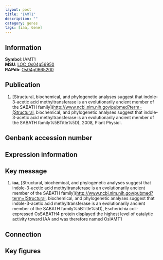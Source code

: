 ```yaml
---
layout: post
title: "IAMT1"
description: ""
category: genes
tags: [iaa, Gene]
---
```


## Information
__Symbol__: IAMT1  
__MSU__: [LOC_Os04g56950](http://rice.plantbiology.msu.edu/cgi-bin/ORF_infopage.cgi?orf=LOC_Os04g56950)  
__RAPdb__: [Os04g0665200](http://rapdb.dna.affrc.go.jp/viewer/gbrowse_details/irgsp1?name=Os04g0665200)  

## Publication
1. [Structural, biochemical, and phylogenetic analyses suggest that indole-3-acetic acid methyltransferase is an evolutionarily ancient member of the SABATH family](http://www.ncbi.nlm.nih.gov/pubmed?term=(Structural, biochemical, and phylogenetic analyses suggest that indole-3-acetic acid methyltransferase is an evolutionarily ancient member of the SABATH family%5BTitle%5D), 2008, Plant Physiol.

## Genbank accession number

## Expression information

## Key message
1. __iaa__, [Structural, biochemical, and phylogenetic analyses suggest that indole-3-acetic acid methyltransferase is an evolutionarily ancient member of the SABATH family](http://www.ncbi.nlm.nih.gov/pubmed?term=(Structural, biochemical, and phylogenetic analyses suggest that indole-3-acetic acid methyltransferase is an evolutionarily ancient member of the SABATH family%5BTitle%5D),  Escherichia coli-expressed OsSABATH4 protein displayed the highest level of catalytic activity toward IAA and was therefore named OsIAMT1

## Connection

## Key figures


